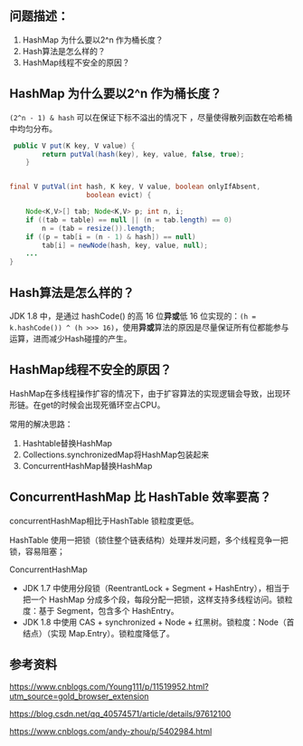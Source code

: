 

## 问题描述：

1. HashMap 为什么要以2^n 作为桶长度？
2. Hash算法是怎么样的？
3. HashMap线程不安全的原因？



## HashMap 为什么要以2^n 作为桶长度？

`(2^n - 1) & hash`  可以在保证下标不溢出的情况下 ，尽量使得散列函数在哈希桶中均匀分布。



```java
 public V put(K key, V value) {
        return putVal(hash(key), key, value, false, true);
    }


final V putVal(int hash, K key, V value, boolean onlyIfAbsent,
                   boolean evict) {

    Node<K,V>[] tab; Node<K,V> p; int n, i;
    if ((tab = table) == null || (n = tab.length) == 0)
   		n = (tab = resize()).length;
    if ((p = tab[i = (n - 1) & hash]) == null)
        tab[i] = newNode(hash, key, value, null);
    ...
}
```



## Hash算法是怎么样的？

JDK 1.8 中，是通过 hashCode() 的高 16 位**异或**低 16 位实现的：`(h = k.hashCode()) ^ (h >>> 16)`，使用**异或**算法的原因是尽量保证所有位都能参与运算，进而减少Hash碰撞的产生。



## HashMap线程不安全的原因？

HashMap在多线程操作扩容的情况下，由于扩容算法的实现逻辑会导致，出现环形链。在get的时候会出现死循环空占CPU。

常用的解决思路：

1. Hashtable替换HashMap
2. Collections.synchronizedMap将HashMap包装起来
3. ConcurrentHashMap替换HashMap



## ConcurrentHashMap 比 HashTable 效率要高？



concurrentHashMap相比于HashTable 锁粒度更低。

HashTable 使用一把锁（锁住整个链表结构）处理并发问题，多个线程竞争一把锁，容易阻塞；

ConcurrentHashMap

- JDK 1.7 中使用分段锁（ReentrantLock + Segment + HashEntry），相当于把一个 HashMap 分成多个段，每段分配一把锁，这样支持多线程访问。锁粒度：基于 Segment，包含多个 HashEntry。
- JDK 1.8 中使用 CAS + synchronized + Node + 红黑树。锁粒度：Node（首结点）（实现 Map.Entry）。锁粒度降低了。



## 参考资料

https://www.cnblogs.com/Young111/p/11519952.html?utm_source=gold_browser_extension

https://blog.csdn.net/qq_40574571/article/details/97612100	

https://www.cnblogs.com/andy-zhou/p/5402984.html